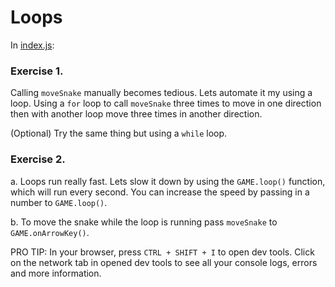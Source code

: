 # Loops

In [index.js](../src/index.js):

### Exercise 1.

Calling `moveSnake` manually becomes tedious. Lets automate it my using a loop. Using a `for` loop to call `moveSnake` three times to move in one direction then with another loop move three times in another direction.

(Optional) Try the same thing but using a `while` loop.

### Exercise 2.

a. Loops run really fast. Lets slow it down by using the `GAME.loop()` function, which will run every second. You can increase the speed by passing in a number to `GAME.loop()`.

b. To move the snake while the loop is running pass `moveSnake` to `GAME.onArrowKey()`.

PRO TIP: In your browser, press `CTRL + SHIFT + I` to open dev tools. Click on the network tab in opened dev tools to see all your console logs, errors and more information.